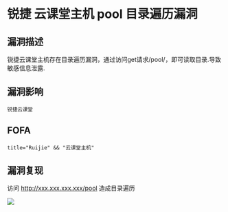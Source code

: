 # 锐捷 云课堂主机 pool 目录遍历漏洞

## 漏洞描述

锐捷云课堂主机存在目录遍历漏洞，通过访问get请求/pool/，即可读取目录.导致敏感信息泄露.

## 漏洞影响

```
锐捷云课堂
```

## FOFA

```
title="Ruijie" && "云课堂主机"
```

## 漏洞复现

访问 http://xxx.xxx.xxx.xxx/pool 造成目录遍历

![](https://typora-1308934770.cos.ap-beijing.myqcloud.com/202202110919267.png)